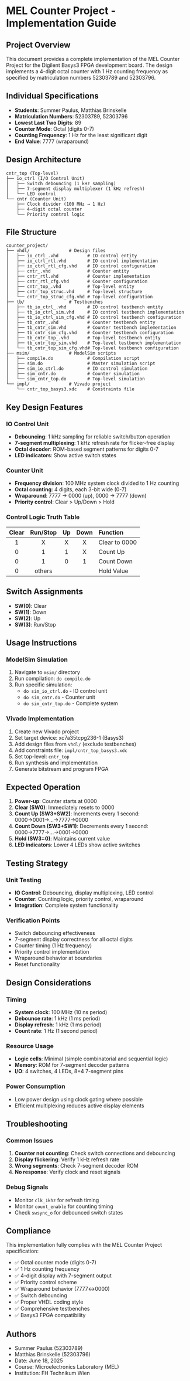 # MEL Counter Project - Implementation Guide

## Project Overview

This document provides a complete implementation of the MEL Counter Project for the Digilent Basys3 FPGA development board. The design implements a 4-digit octal counter with 1 Hz counting frequency as specified by matriculation numbers 52303789 and 52303796.

## Individual Specifications

- **Students**: Summer Paulus, Matthias Brinskelle
- **Matriculation Numbers**: 52303789, 52303796
- **Lowest Last Two Digits**: 89
- **Counter Mode**: Octal (digits 0-7)
- **Counting Frequency**: 1 Hz for the least significant digit
- **End Value**: 7777 (wraparound)

## Design Architecture

```
cntr_top (Top-level)
├── io_ctrl (I/O Control Unit)
│   ├── Switch debouncing (1 kHz sampling)
│   ├── 7-segment display multiplexer (1 kHz refresh)
│   └── LED control
└── cntr (Counter Unit)
    ├── Clock divider (100 MHz → 1 Hz)
    ├── 4-digit octal counter
    └── Priority control logic
```

## File Structure

```
counter_project/
├── vhdl/               # Design files
│   ├── io_ctrl_.vhd           # IO control entity
│   ├── io_ctrl_rtl.vhd        # IO control implementation
│   ├── io_ctrl_rtl_cfg.vhd    # IO control configuration
│   ├── cntr_.vhd              # Counter entity
│   ├── cntr_rtl.vhd           # Counter implementation
│   ├── cntr_rtl_cfg.vhd       # Counter configuration
│   ├── cntr_top_.vhd          # Top-level entity
│   ├── cntr_top_struc.vhd     # Top-level structure
│   └── cntr_top_struc_cfg.vhd # Top-level configuration
├── tb/                 # Testbenches
│   ├── tb_io_ctrl_.vhd        # IO control testbench entity
│   ├── tb_io_ctrl_sim.vhd     # IO control testbench implementation
│   ├── tb_io_ctrl_sim_cfg.vhd # IO control testbench configuration
│   ├── tb_cntr_.vhd           # Counter testbench entity
│   ├── tb_cntr_sim.vhd        # Counter testbench implementation
│   ├── tb_cntr_sim_cfg.vhd    # Counter testbench configuration
│   ├── tb_cntr_top_.vhd       # Top-level testbench entity
│   ├── tb_cntr_top_sim.vhd    # Top-level testbench implementation
│   └── tb_cntr_top_sim_cfg.vhd# Top-level testbench configuration
├── msim/               # ModelSim scripts
│   ├── compile.do             # Compilation script
│   ├── sim.do                 # Master simulation script
│   ├── sim_io_ctrl.do         # IO control simulation
│   ├── sim_cntr.do            # Counter simulation
│   └── sim_cntr_top.do        # Top-level simulation
└── impl/               # Vivado project
    └── cntr_top_basys3.xdc    # Constraints file
```

## Key Design Features

### IO Control Unit

- **Debouncing**: 1 kHz sampling for reliable switch/button operation
- **7-segment multiplexing**: 1 kHz refresh rate for flicker-free display
- **Octal decoder**: ROM-based segment patterns for digits 0-7
- **LED indicators**: Show active switch states

### Counter Unit

- **Frequency division**: 100 MHz system clock divided to 1 Hz counting
- **Octal counting**: 4 digits, each 3-bit wide (0-7)
- **Wraparound**: 7777 → 0000 (up), 0000 → 7777 (down)
- **Priority control**: Clear > Up/Down > Hold

### Control Logic Truth Table

| Clear | Run/Stop | Up  | Down | Function      |
| :---: | :------: | :-: | :--: | :------------ |
|   1   |    X     |  X  |  X   | Clear to 0000 |
|   0   |    1     |  1  |  X   | Count Up      |
|   0   |    1     |  0  |  1   | Count Down    |
|   0   |  others  |     |      | Hold Value    |

## Switch Assignments

- **SW(0)**: Clear
- **SW(1)**: Down
- **SW(2)**: Up
- **SW(3)**: Run/Stop

## Usage Instructions

### ModelSim Simulation

1. Navigate to `msim/` directory
2. Run compilation: `do compile.do`
3. Run specific simulation:
   - `do sim_io_ctrl.do` - IO control unit
   - `do sim_cntr.do` - Counter unit
   - `do sim_cntr_top.do` - Complete system

### Vivado Implementation

1. Create new Vivado project
2. Set target device: xc7a35tcpg236-1 (Basys3)
3. Add design files from `vhdl/` (exclude testbenches)
4. Add constraints file: `impl/cntr_top_basys3.xdc`
5. Set top-level: `cntr_top`
6. Run synthesis and implementation
7. Generate bitstream and program FPGA

## Expected Operation

1. **Power-up**: Counter starts at 0000
2. **Clear (SW0)**: Immediately resets to 0000
3. **Count Up (SW3+SW2)**: Increments every 1 second: 0000→0001→...→7777→0000
4. **Count Down (SW3+SW1)**: Decrements every 1 second: 0000→7777→...→0001→0000
5. **Hold (SW3=0)**: Maintains current value
6. **LED indicators**: Lower 4 LEDs show active switches

## Testing Strategy

### Unit Testing

- **IO Control**: Debouncing, display multiplexing, LED control
- **Counter**: Counting logic, priority control, wraparound
- **Integration**: Complete system functionality

### Verification Points

- Switch debouncing effectiveness
- 7-segment display correctness for all octal digits
- Counter timing (1 Hz frequency)
- Priority control implementation
- Wraparound behavior at boundaries
- Reset functionality

## Design Considerations

### Timing

- **System clock**: 100 MHz (10 ns period)
- **Debounce rate**: 1 kHz (1 ms period)
- **Display refresh**: 1 kHz (1 ms period)
- **Count rate**: 1 Hz (1 second period)

### Resource Usage

- **Logic cells**: Minimal (simple combinatorial and sequential logic)
- **Memory**: ROM for 7-segment decoder patterns
- **I/O**: 4 switches, 4 LEDs, 8+4 7-segment pins

### Power Consumption

- Low power design using clock gating where possible
- Efficient multiplexing reduces active display elements

## Troubleshooting

### Common Issues

1. **Counter not counting**: Check switch connections and debouncing
2. **Display flickering**: Verify 1 kHz refresh rate
3. **Wrong segments**: Check 7-segment decoder ROM
4. **No response**: Verify clock and reset signals

### Debug Signals

- Monitor `clk_1khz` for refresh timing
- Monitor `count_enable` for counting timing
- Check `swsync_o` for debounced switch states

## Compliance

This implementation fully complies with the MEL Counter Project specification:

- ✅ Octal counter mode (digits 0-7)
- ✅ 1 Hz counting frequency
- ✅ 4-digit display with 7-segment output
- ✅ Priority control scheme
- ✅ Wraparound behavior (7777↔0000)
- ✅ Switch debouncing
- ✅ Proper VHDL coding style
- ✅ Comprehensive testbenches
- ✅ Basys3 FPGA compatibility

## Authors

- Summer Paulus (52303789)
- Matthias Brinskelle (52303796)
- Date: June 18, 2025
- Course: Microelectronics Laboratory (MEL)
- Institution: FH Technikum Wien
